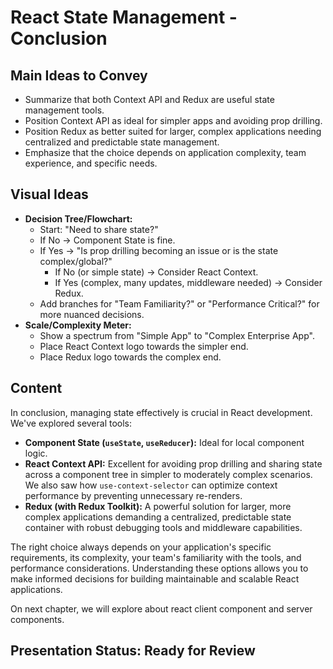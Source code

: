 # React State Management - Conclusion

## Main Ideas to Convey

- Summarize that both Context API and Redux are useful state management tools.
- Position Context API as ideal for simpler apps and avoiding prop drilling.
- Position Redux as better suited for larger, complex applications needing centralized and predictable state management.
- Emphasize that the choice depends on application complexity, team experience, and specific needs.

## Visual Ideas

- **Decision Tree/Flowchart:**
    - Start: "Need to share state?"
    - If No -> Component State is fine.
    - If Yes -> "Is prop drilling becoming an issue or is the state complex/global?"
        - If No (or simple state) -> Consider React Context.
        - If Yes (complex, many updates, middleware needed) -> Consider Redux.
    - Add branches for "Team Familiarity?" or "Performance Critical?" for more nuanced decisions.
- **Scale/Complexity Meter:**
    - Show a spectrum from "Simple App" to "Complex Enterprise App".
    - Place React Context logo towards the simpler end.
    - Place Redux logo towards the complex end.

## Content

In conclusion, managing state effectively is crucial in React development. We've explored several tools:
- **Component State (`useState`, `useReducer`):** Ideal for local component logic.
- **React Context API:** Excellent for avoiding prop drilling and sharing state across a component tree in simpler to moderately complex scenarios. We also saw how `use-context-selector` can optimize context performance by preventing unnecessary re-renders.
- **Redux (with Redux Toolkit):** A powerful solution for larger, more complex applications demanding a centralized, predictable state container with robust debugging tools and middleware capabilities.

The right choice always depends on your application's specific requirements, its complexity, your team's familiarity with the tools, and performance considerations. Understanding these options allows you to make informed decisions for building maintainable and scalable React applications.

On next chapter, we will explore about react client component and server components. 

## Presentation Status: Ready for Review 